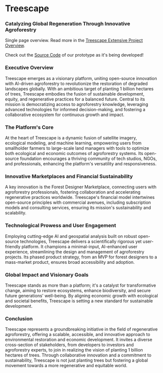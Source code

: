 # Treescape

### Catalyzing Global Regeneration Through Innovative Agroforestry

Single page overview. Read more in the [Treescape Extensive Project Overview](/nZIp0QUmRXe9cI-BZAMe3A). 

Check out the [Source Code](https://github.com/dokterbob/treescape) of our prototype as it's being developed!

### Executive Overview
Treescape emerges as a visionary platform, uniting open-source innovation with AI-driven agroforestry to revolutionize the restoration of degraded landscapes globally. With an ambitious target of planting 1 billion hectares of trees, Treescape embodies the fusion of sustainable development, equity, and regenerative practices for a balanced future. Central to its mission is democratizing access to agroforestry knowledge, leveraging advanced technologies for informed decision-making, and fostering a collaborative ecosystem for continuous growth and impact.

### The Platform's Core
At the heart of Treescape is a dynamic fusion of satellite imagery, ecological modeling, and machine learning, empowering users from smallholder farmers to large-scale land managers with tools to optimize both ecological and economic outcomes of agroforestry systems. Its open-source foundation encourages a thriving community of tech studios, NGOs, and professionals, enhancing the platform's versatility and responsiveness.

### Innovative Marketplaces and Financial Sustainability
A key innovation is the Forest Designer Marketplace, connecting users with agroforestry professionals, fostering collaboration and accelerating regenerative practices worldwide. Treescape's financial model intertwines open-source principles with commercial avenues, including subscription models and consulting services, ensuring its mission's sustainability and scalability.

### Technological Prowess and User Engagement
Employing cutting-edge AI and geospatial analysis built on robust open-source technologies, Treescape delivers a scientifically rigorous yet user-friendly platform. It champions a minimal-input, AI-enhanced user experience, streamlining the design and management of agroforestry projects. Its phased product strategy, from an MVP for forest designers to a mass-market product, ensures broad accessibility and adoption.

### Global Impact and Visionary Goals
Treescape stands as more than a platform; it's a catalyst for transformative change, aiming to restore ecosystems, enhance biodiversity, and secure future generations' well-being. By aligning economic growth with ecological and societal benefits, Treescape is setting a new standard for sustainable development.

### Conclusion
Treescape represents a groundbreaking initiative in the field of regenerative agroforestry, offering a scalable, accessible, and innovative approach to environmental restoration and economic development. It invites a diverse cross-section of stakeholders, from developers to investors and agroforestry experts, to join in realizing the vision of planting 1 billion hectares of trees. Through collaborative innovation and a commitment to sustainability, Treescape is not just planting trees but fostering a global movement towards a more regenerative and equitable world.